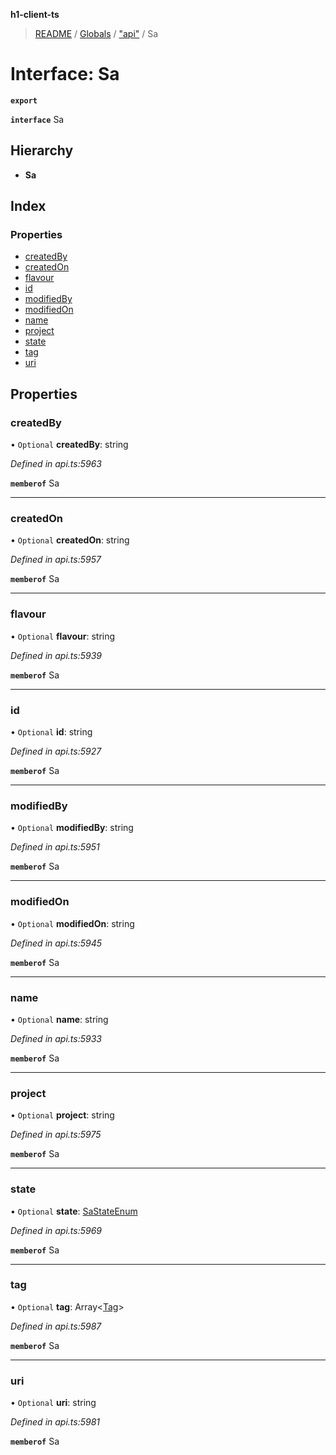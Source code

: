 **h1-client-ts**

> [README](../README.md) / [Globals](../globals.md) / ["api"](../modules/_api_.md) / Sa

# Interface: Sa

**`export`** 

**`interface`** Sa

## Hierarchy

* **Sa**

## Index

### Properties

* [createdBy](_api_.sa.md#createdby)
* [createdOn](_api_.sa.md#createdon)
* [flavour](_api_.sa.md#flavour)
* [id](_api_.sa.md#id)
* [modifiedBy](_api_.sa.md#modifiedby)
* [modifiedOn](_api_.sa.md#modifiedon)
* [name](_api_.sa.md#name)
* [project](_api_.sa.md#project)
* [state](_api_.sa.md#state)
* [tag](_api_.sa.md#tag)
* [uri](_api_.sa.md#uri)

## Properties

### createdBy

• `Optional` **createdBy**: string

*Defined in api.ts:5963*

**`memberof`** Sa

___

### createdOn

• `Optional` **createdOn**: string

*Defined in api.ts:5957*

**`memberof`** Sa

___

### flavour

• `Optional` **flavour**: string

*Defined in api.ts:5939*

**`memberof`** Sa

___

### id

• `Optional` **id**: string

*Defined in api.ts:5927*

**`memberof`** Sa

___

### modifiedBy

• `Optional` **modifiedBy**: string

*Defined in api.ts:5951*

**`memberof`** Sa

___

### modifiedOn

• `Optional` **modifiedOn**: string

*Defined in api.ts:5945*

**`memberof`** Sa

___

### name

• `Optional` **name**: string

*Defined in api.ts:5933*

**`memberof`** Sa

___

### project

• `Optional` **project**: string

*Defined in api.ts:5975*

**`memberof`** Sa

___

### state

• `Optional` **state**: [SaStateEnum](../enums/_api_.sastateenum.md)

*Defined in api.ts:5969*

**`memberof`** Sa

___

### tag

• `Optional` **tag**: Array\<[Tag](_api_.tag.md)>

*Defined in api.ts:5987*

**`memberof`** Sa

___

### uri

• `Optional` **uri**: string

*Defined in api.ts:5981*

**`memberof`** Sa
